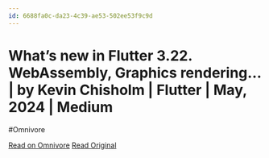 ```yaml
---
id: 6688fa0c-da23-4c39-ae53-502ee53f9c9d
---
```


# What’s new in Flutter 3.22. WebAssembly, Graphics rendering… | by Kevin Chisholm | Flutter | May, 2024 | Medium
#Omnivore

[Read on Omnivore](https://omnivore.app/me/what-s-new-in-flutter-3-22-web-assembly-graphics-rendering-by-ke-18f79be4f6f)
[Read Original](https://medium.com/flutter/fbde6c164fe3)

